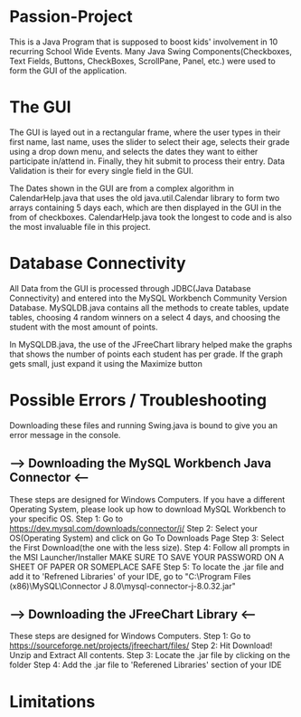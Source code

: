 # Passion-Project

This is a Java Program that is supposed to boost kids' involvement in 10 recurring School Wide Events. 
Many Java Swing Components(Checkboxes, Text Fields, Buttons, CheckBoxes, ScrollPane, Panel, etc.) were used to form the GUI of the application.

# The GUI
The GUI is layed out in a rectangular frame, where the user types in their first name, last name, uses the slider to select their age, selects their grade using a drop down menu, and selects the dates they want to either participate in/attend in. Finally, they hit submit to process their entry. Data Validation is their for every single field in the GUI.

The Dates shown in the GUI are from a complex algorithm in CalendarHelp.java that uses the old java.util.Calendar library to form two arrays containing 5 days each, which are then displayed in the GUI in the from of checkboxes. CalendarHelp.java took the longest to code and is also the most invaluable file in this project.

# Database Connectivity
All Data from the GUI is processed through JDBC(Java Database Connectivity) and entered into the MySQL Workbench Community Version Database.
MySQLDB.java contains all the methods to create tables, update tables, choosing 4 random winners on a select 4 days, and choosing the student with the most amount of points. 

In MySQLDB.java, the use of the JFreeChart library helped make the graphs that shows the number of points each student has per grade. If the graph gets small, just expand it using the Maximize button

# Possible Errors / Troubleshooting
Downloading these files and running Swing.java is bound to give you an error message in the console.

## --> Downloading the MySQL Workbench Java Connector <--
These steps are designed for Windows Computers. If you have a different Operating System, please look up how to download MySQL Workbench to your specific OS.
Step 1: Go to https://dev.mysql.com/downloads/connector/j/
Step 2: Select your OS(Operating System) and click on Go To Downloads Page
Step 3: Select the First Download(the one with the less size).
Step 4: Follow all prompts in the MSI Launcher/Installer MAKE SURE TO SAVE YOUR PASSWORD ON A SHEET OF PAPER OR SOMEPLACE SAFE
Step 5: To locate the .jar file and add it to 'Refrened Libraries' of your IDE, go to "C:\Program Files (x86)\MySQL\Connector J 8.0\mysql-connector-j-8.0.32.jar"

## --> Downloading the JFreeChart Library <--
These steps are designed for Windows Computers.
Step 1: Go to https://sourceforge.net/projects/jfreechart/files/
Step 2: Hit Download! Unzip and Extract All contents.
Step 3: Locate the .jar file by clicking on the folder
Step 4: Add the .jar file to 'Referened Libraries' section of your IDE

# Limitations
